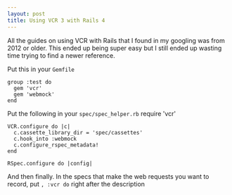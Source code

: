 ```yaml
---
layout: post
title: Using VCR 3 with Rails 4
---
```

All the guides on using VCR with Rails that I found in my googling was from 2012 or older. This ended up being super easy but I still ended up wasting time trying to find a newer reference.

Put this in your `Gemfile`

    group :test do
      gem 'vcr'
      gem 'webmock'
    end

Put the following in your `spec/spec_helper.rb`
    require 'vcr'

    VCR.configure do |c|
      c.cassette_library_dir = 'spec/cassettes'
      c.hook_into :webmock
      c.configure_rspec_metadata!
    end

    RSpec.configure do |config|

And then finally. In the specs that make the web requests you want to record, put `, :vcr do` right after the description
